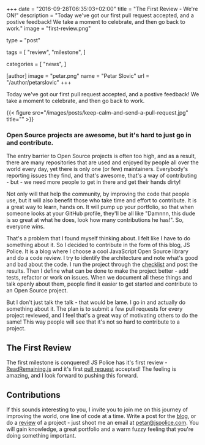 +++
date = "2016-09-28T06:35:03+02:00"
title = "The First Review - We're ON!"
description = "Today we've got our first pull request accepted, and a postive feedback! We take a moment to celebrate, and then go back to work."
image = "first-review.png"

type = "post"

tags = [
  "review",
  "milestone",
]

categories = [
  "news",
]

[author]
image = "petar.png"
name = "Petar Slovic"
url = "/author/petarslovic"
+++

Today we've got our first pull request accepted, and a postive feedback! We take a moment to celebrate, and then go back to work.

{{< figure src="/images/posts/keep-calm-and-send-a-pull-request.jpg" title="" >}}

### Open Source projects are awesome, but it's hard to just go in and contribute.

The entry barrier to Open Source projects is often too high, and as a result, there are many repositories that are used and enjoyed by people all over the world every day, yet there is only one (or few) maintainers. Everybody's reporting issues they find, and that's awesome, that's a way of contributing - but - we need more people to get in there and get their hands dirty!

Not only will that help the community, by improving the code that people use, but it will also benefit those who take time and effort to contribute. It is a great way to learn, hands on. It will pump up your portfolio, so that when someone looks at your GitHub profile, they'll be all like "Damnnn, this dude is so great at what he does, look how many contributions he has!". So, everyone wins.

That's a problem that I found myself thinking about. I felt like I have to do something about it. So I decided to contribute in the form of this blog, JS Police. It is a blog where I choose a cool JavaScript Open Source library and do a code review. I try to identify the architecture and note what's good and bad about the code. I run the project through the [checklist](https://github.com/jspolice/review-guidelines) and post the results. Then I define what can be done to make the project better - add tests, refactor or work on issues. When we document all these things and talk openly about them, people find it easier to get started and contribute to an Open Source project.

But I don't just talk the talk - that would be lame. I go in and actually do something about it. The plan is to submit a few pull requests for every project reviewed, and I feel that's a great way of motivating others to do the same! This way people will see that it's not so hard to contribute to a project.

## The First Review

The first milestone is conquered! JS Police has it's first review - [ReadRemaining.js](http://jspolice.com/review/readremaining/) and it's first [pull request](https://github.com/Aerolab/readremaining.js/pull/5) accepted! The feeling is amazing, and I look forward to pushing this forward.

## Contributions

If this sounds interesting to you, I invite you to join me on this journey of improving the world, one line of code at a time. Write a post for the [blog](http://jspolice.com/blog/), or do a [review](http://jspolice.com/reviews/) of a project - just shoot me an email at petar@jspolice.com. You will gain knowledge, a great portfolio and a warm fuzzy feeling that you're doing something important.